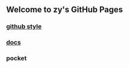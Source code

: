 ## Welcome to zy's GitHub Pages

### [github style](./guid.md)

### [docs](https://zy13.github.io/docs/)

### pocket